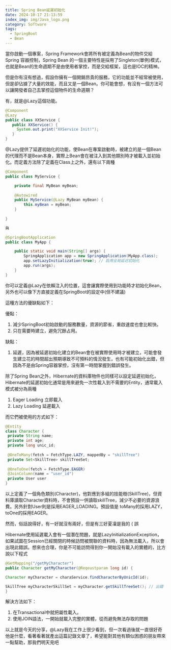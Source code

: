 ```yaml
---
title: Spring Bean延遲初始化
date: 2024-10-17 21:13:59
index_img: img/Java_logo.png
category: Software
tags:
  - SpringBoot
  - Bean
---
```


當你啟動一個專案，Spring Framework會將所有被定義為Bean的物件交給Spring 容器控制，Spring Bean 的一個主要特性是採用了Singleton(單例)模式，也就是Bean的生命週期不是由使用者掌控，而是交給框架，這也是IOC的精神。

但是你有沒有想過，假設你擁有一個開銷昂貴的服務，它的功能並不經常被使用，但是卻佔據了大量的效能，而且又是一個Bean。你可能會想，有沒有一個方法可以讓開發者自己去掌控這個物件的生命週期？

有，就是@Lazy這個功能。

```java
@Component
@Lazy
public class XXService {
   public XXService() {
     System.out.print("XXService Init!");
   }
}
```

@Lazy提供了延遲初始化的功能，使Bean在專案啟動時，被建立的是一個Bean的代理而不是Bean本身，實際上Bean會在被注入到其他類別時才被載入並初始化。而定義方法除了定義在Class上之外，還有以下兩種

```java
@Component
public class MyService {

    private final MyBean myBean;
    
    @Autowired
    public MyService(@Lazy MyBean myBean) {
        this.myBean = myBean;
    }
    
}

與

@SpringBootApplication
public class MyApp {

    public static void main(String[] args) {
        SpringApplication app = new SpringApplication(MyApp.class);
        app.setLazyInitialization(true); // 启用全局延迟初始化
        app.run(args);
    }
}
```

你可以定義@Lazy在依賴注入的位置，這會讓實際使用到功能時才初始化Bean，另外也可以像下方直接定義在SpringBoot的設定中(但不建議)

這種方法的優缺點如下：

優點：

1. 減少SpringBoot初始啟動的服務數量，資源的節省，重啟速度也會比較快。
2. 只在需要時建立，避免冗餘占用。

缺點：

1. 延遲，因為被延遲初始化建立的Bean會在被實際使用時才被建立，可能會發生建立花的時間超出預期導致不可預料的情況發生，也有可能初始化出錯，但因為不是由Spring容器掌控，沒有第一時間掌握到錯誤發生。

除了Spring Bean之外，Hibernate的資料庫物件也同樣可以設定延遲初始化，Hibernate的延遲初始化通常是用來避免一次性載入到不需要的Entity，通常載入模式被分為兩種

1. Eager Loading 立即載入
2. Lazy Loading 延遲載入

而它們被使用的方式如下：

```java
@Entity
class Character {
 private String name;
 private int age;
 private long unic_id;
 
 @OneToMany(fetch = FetchType.LAZY, mappedBy = "skillTree")
 private Set<SkillTree> skillTreeSet;
 
 @OneToOne(fetch = FetchType.EAGER)
 @JoinColumn(name = "user_id")
 private User user
}
```

以上定義了一個角色類別(Character)，他對應到多組的技能樹(SkillTree)，但資料庫讀取Character資料時，不會預設一併讀取skillTree，減少不必要的資源浪費。另外針對User則是採用EAGER_LOADING。預設值是 toMany的採用LAZY，toOne的採用EAGER。

然而，俗話說得好，有一好就沒有兩好，但是有三好夏凜是我的 ( 誤

Hibernate使用延遲載入會有一個潛在問題，就是LazyInitializationException，如果試圖在Session已經關閉的時候訪問被關聯的資料時，因為無法載入，所以會出現此錯誤。想來也合理，你是不可能訪問得到你一開始沒有載入的實體的，比方說以下程式

```java
@GetMapping("/getMyCharacter")
public Character getMyCharacter(@Reqeustparam long id) {

Character myCharacter = charaService.findCharacterByUnicId(id);

SkillTree myCharacterSkillSet = myCharacter.getSkillTreeSet(); // 出錯
}
```

解決方法如下：

1. 在Transactional中就把屬性載入。
2. 使用JOIN語法，一開始就載入完整的實體，從而避免無法存取的問題

以上就是今天的分享，@Lazy我在工作上很少看到，但一次看過後就一直很好奇他是什麼，看著看著就產出這篇記錄文章了，希望能對其他有類似困惑的朋友帶來一點幫助，那我們明天見吧